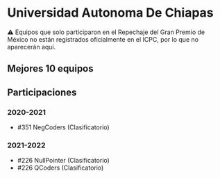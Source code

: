 # Universidad Autonoma De Chiapas

:warning: Equipos que solo participaron en el Repechaje del Gran Premio de México no están registrados oficialmente en el ICPC, por lo que no aparecerán aquí.

## Mejores 10 equipos


## Participaciones

### 2020-2021

- #351 NegCoders (Clasificatorio)

### 2021-2022

- #226 NullPointer (Clasificatorio)
- #226 QCoders (Clasificatorio)



